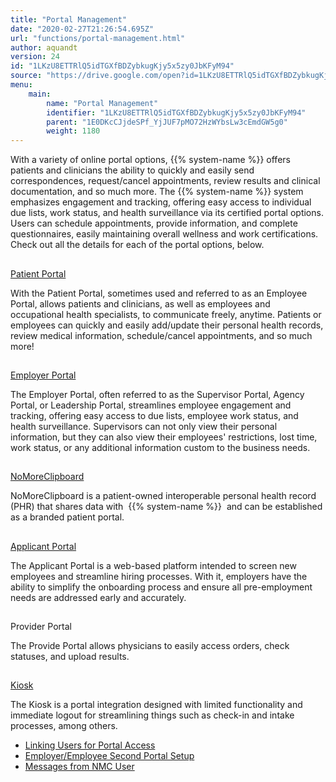 ```yaml
---
title: "Portal Management"
date: "2020-02-27T21:26:54.695Z"
url: "functions/portal-management.html"
author: aquandt
version: 24
id: "1LKzU8ETTRlQ5idTGXfBDZybkugKjy5x5zy0JbKFyM94"
source: "https://drive.google.com/open?id=1LKzU8ETTRlQ5idTGXfBDZybkugKjy5x5zy0JbKFyM94"
menu:
    main:
        name: "Portal Management"
        identifier: "1LKzU8ETTRlQ5idTGXfBDZybkugKjy5x5zy0JbKFyM94"
        parent: "1E0DKcCJjdeSPf_YjJUF7pMO72HzWYbsLw3cEmdGW5g0"
        weight: 1180
---
```









With a variety of online portal options, {{% system-name %}} offers patients and clinicians the ability to quickly and easily send correspondences, request/cancel appointments, review results and clinical documentation, and so much more. The {{% system-name %}} system emphasizes engagement and tracking, offering easy access to individual due lists, work status, and health surveillance via its certified portal options. Users can schedule appointments, provide information, and complete questionnaires, easily maintaining overall wellness and work certifications. Check out all the details for each of the portal options, below.







## 

[Patient Portal](portal-management/patient-portal-first-time-setup-and-configuration.html)

With the Patient Portal, sometimes used and referred to as an Employee Portal, allows patients and clinicians, as well as employees and occupational health specialists, to communicate freely, anytime. Patients or employees can quickly and easily add/update their personal health records, review medical information, schedule/cancel appointments, and so much more!



## 

[Employer Portal](portal-management/employer-portal-setup.html)

The Employer Portal, often referred to as the Supervisor Portal, Agency Portal, or Leadership Portal, streamlines employee engagement and tracking, offering easy access to due lists, employee work status, and health surveillance. Supervisors can not only view their personal information, but they can also view their employees' restrictions, lost time, work status, or any additional information custom to the business needs.





## 

[NoMoreClipboard](portal-management/nomoreclipboard.html)

NoMoreClipboard is a patient-owned interoperable personal health record (PHR) that shares data with  {{% system-name %}}  and can be established as a branded patient portal.



## 

[Applicant Portal](portal-management/applicant-portal.html)

The Applicant Portal is a web-based platform intended to screen new employees and streamline hiring processes. With it, employers have the ability to simplify the onboarding process and ensure all pre-employment needs are addressed early and accurately.





## 

Provider Portal

The Provide Portal allows physicians to easily access orders, check statuses, and upload results.



## 

[Kiosk](portal-management/kiosk.html)

The Kiosk is a portal integration designed with limited functionality and immediate logout for streamlining things such as check-in and intake processes, among others.















* [Linking Users for Portal Access](portal-management/linking-users-for-portal-access.html)
* [Employer/Employee Second Portal Setup](portal-management/employer-employee-second-portal-setup.html)
* [Messages from NMC User](portal-management/messages-from-nmc-user.html)
